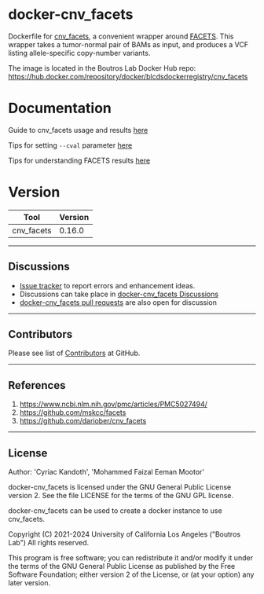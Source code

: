 # docker-cnv_facets
Dockerfile for [cnv_facets](https://github.com/dariober/cnv_facets), a convenient wrapper around [FACETS](https://github.com/mskcc/facets). This wrapper takes a tumor-normal pair of BAMs as input, and produces a VCF listing allele-specific copy-number variants.

The image is located in the Boutros Lab Docker Hub repo: https://hub.docker.com/repository/docker/blcdsdockerregistry/cnv_facets

# Documentation
Guide to cnv_facets usage and results [here](https://github.com/dariober/cnv_facets/blob/master/README.md)

Tips for setting `--cval` parameter [here](https://github.com/mskcc/facets/issues/76#issuecomment-385724786)

Tips for understanding FACETS results [here](https://bandla-chai.gitbook.io/facets-preview/reviewing-fits#3-2-qc-summary)

# Version
| Tool | Version |
|--------|-------|
|cnv_facets|0.16.0|
---

## Discussions

- [Issue tracker](https://github.com/uclahs-cds/docker-cnv_facets/issues) to report errors and enhancement ideas.
- Discussions can take place in [docker-cnv_facets Discussions](https://github.com/uclahs-cds/docker-cnv_facets/discussions)
- [docker-cnv_facets pull requests](https://github.com/uclahs-cds/docker-cnv_facets/pulls) are also open for discussion

---

## Contributors

Please see list of [Contributors](https://github.com/uclahs-cds/docker-cnv_facets/graphs/contributors) at GitHub.

---

## References
1. https://www.ncbi.nlm.nih.gov/pmc/articles/PMC5027494/
2. https://github.com/mskcc/facets
3. https://github.com/dariober/cnv_facets

---

## License

Author: 'Cyriac Kandoth', 'Mohammed Faizal Eeman Mootor'

docker-cnv_facets is licensed under the GNU General Public License version 2. See the file LICENSE for the terms of the GNU GPL license.

docker-cnv_facets can be used to create a docker instance to use cnv_facets.

Copyright (C) 2021-2024 University of California Los Angeles ("Boutros Lab") All rights reserved.

This program is free software; you can redistribute it and/or modify it under the terms of the GNU General Public License as published by the Free Software Foundation; either version 2 of the License, or (at your option) any later version.
